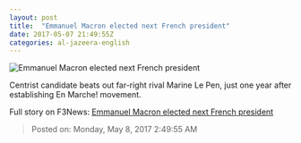 ```yaml
---
layout: post
title:  "Emmanuel Macron elected next French president"
date: 2017-05-07 21:49:55Z
categories: al-jazeera-english
---
```


![Emmanuel Macron elected next French president](http://www.aljazeera.com/mritems/Images/2017/5/7/8ade3439fd1246739c68d7825b37232d_18.jpg)

Centrist candidate beats out far-right rival Marine Le Pen, just one year after establishing En Marche! movement.


Full story on F3News: [Emmanuel Macron elected next French president](http://www.f3nws.com/n/hMfMbC)

> Posted on: Monday, May 8, 2017 2:49:55 AM
